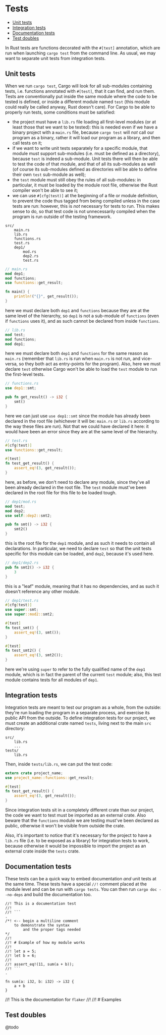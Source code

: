 # Tests

- [Unit tests](#unit-tests)
- [Integration tests](#integration-tests)
- [Documentation tests](#documentation-tests)
- [Test doubles](#test-doubles)

In Rust tests are functions decorated with the `#[test]` annotation, which are run when launching `cargo test` from the command line. As usual, we may want to separate unit tests from integration tests.


## Unit tests

When we run `cargo test`, Cargo will look for all sub-modules containing tests, i.e. functions annotated with `#[test]`, that it can find, and run them. Tests are conventionally put inside the same module where the code to be tested is defined, or inside a different module named `test` (this module could really be called anyway, Rust doesn't care). For Cargo to be able to properly run tests, some conditions must be satisfied:
- the project must have a `lib.rs` file loading all first-level modules (or at least those that we want to be tested): this is needed even if we have a binary project with a `main.rs` file, because `cargo test` will *not* call our program as a binary, rather it will load our program as a library, and then call tests on it;
- if we want to write unit tests separately for a specific module, that module must support sub-modules (i.e. must be defined as a directory), because `test` is indeed a sub-module. Unit tests there will then be able to test the code of that module, and that of all its sub-modules as well (of course its sub-modules defined as directories will be able to define their own `test` sub-module as well);
- the `test` module must still obey the rules of all sub-modules: in particular, it must be loaded by the module root file, otherwise the Rust compiler won't be able to see it;
- we can use `#[cfg(test)]` at the beginning of a file or module definition, to prevent the code thus tagged from being compiled unless in the case tests are run: however, this is *not* necessary for tests to run. This makes sense to do, so that test code is not unnecessarily compiled when the program is run outside of the testing framework.
```
src/
    main.rs
    lib.rs
    functions.rs
    test.rs
    dep1/
        mod.rs
        dep2.rs
        test.rs
```
```rust
// main.rs
mod dep1;
mod functions;
use functions::get_result;

fn main() {
    println!("{}", get_result());
}
```

here we must declare both `dep1` and `functions` because they are at the same level of the hierarchy, so `dep1` is not a sub-module of `functions` (even if `functions` uses it), and as such cannot be declared from inside `functions`.

```rust
// lib.rs
mod test;
mod functions;
mod dep1;
```

here we must declare both `dep1` and `functions` for the same reason as `main.rs` (remember that `lib.rs` is run when `main.rs` is not run, and vice-versa, so they both act as entry-points for the program). Also, here we must declare `test` otherwise Cargo won't be able to load the `test` module to run the first-level tests.
```rust
// functions.rs
use dep1::smt;

pub fn get_result() -> i32 {
    smt()
}
```

here we can just use `use dep1::smt` since the module has already been declared in the root file (whichever it will be: `main.rs` or `lib.rs` according to the way these files are run). Not that we could have declared it here: it would have been an error since they are at the same level of the hierarchy.
```rust
// test.rs
#[cfg(test)]
use functions::get_result;

#[test]
fn test_get_result() {
    assert_eq!(3, get_result());
}
```

here, as before, we don't need to declare any module, since they've all been already declared in the root file. The `test` module must've been declared in the root file for this file to be loaded tough.
```rust
// dep1/mod.rs
mod test;
mod dep2;
use self::dep2::smt2;

pub fn smt() -> i32 {
    smt2()
}
```

this is the root file for the `dep1` module, and as such it needs to contain all declarations. In particular, we need to declare `test` so that the unit tests specific for this module can be loaded, and `dep2`, because it's used here.
```rust
// dep1/dep2.rs
pub fn smt2() -> i32 {
    3
}
```

this is a "leaf" module, meaning that it has no dependencies, and as such it doesn't reference any other module.
```rust
// dep1/test.rs
#[cfg(test)]
use super::smt;
use super::mod2::smt2;

#[test]
fn test_smt() {
    assert_eq!(3, smt());
}

#[test]
fn test_smt2() {
    assert_eq!(3, smt2());
}
```

here we're using `super` to refer to the fully qualified name of the `dep1` module, which is in fact the parent of the current `test` module; also, this test module contains tests for all modules of `dep1`.


## Integration tests

Integration tests are meant to test our program as a whole, from the outside: they're run loading the program in a separate process, and exercise its public API from the outside. To define integration tests for our project, we must create an additional crate named `tests`, living next to the main `src` directory:
```
src/
    lib.rs
    ...
tests/
    lib.rs
```

Then, inside `tests/lib.rs`, we can put the test code:
```rust
extern crate project_name;
use project_name::functions::get_result;

#[test]
fn test_get_result() {
    assert_eq!(3, get_result());
}
```

Since integration tests sit in a completely different crate than our project, the code we want to test must be imported as an external crate. Also beware that the `functions` module we are testing must've been declared as public, otherwise it won't be visible from outside the crate.

Also, it's important to notice that it's necessary for the project to have a `lib.rs` file (i.e. to be exposed as a library) for integration tests to work, because otherwise it would be impossible to import the project as an external crate inside the `tests` crate.


## Documentation tests

These tests can be a quick way to embed documentation *and* unit tests at the same time.
These tests have a special `//!` comment placed at the module level and can be run with `cargo tests`.
You can then run `cargo doc --no-deps` and build the documentation too.

```
//! This is a documentation test
//!
//! ```                                                               .
/*! <-- begin a multiline comment
    to demonstrate the syntax
        and the proper tags needed
*/
//!
//! # Example of how my module works
//!
//! let a = 5;
//! let b = 6;
//!
//! assert_eq!(11, sum(a + b));
//! ```                                                               .

fn sum(a: i32, b: i32) -> i32 {
    a + b
}
```

//! This is the documentation for `flaker`
//!
//! # Examples

## Test doubles
@todo
